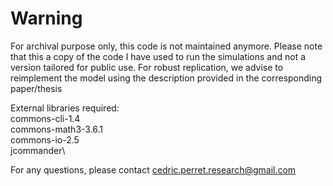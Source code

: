 # Warning

For archival purpose only, this code is not maintained anymore.
Please note that this a copy of the code I have used to run the simulations and not a version tailored for public use.
For robust replication, we advise to reimplement the model using the description provided in the corresponding paper/thesis

External libraries required:\
commons-cli-1.4\
commons-math3-3.6.1\
commons-io-2.5\
jcommander\

For any questions, please contact cedric.perret.research@gmail.com
